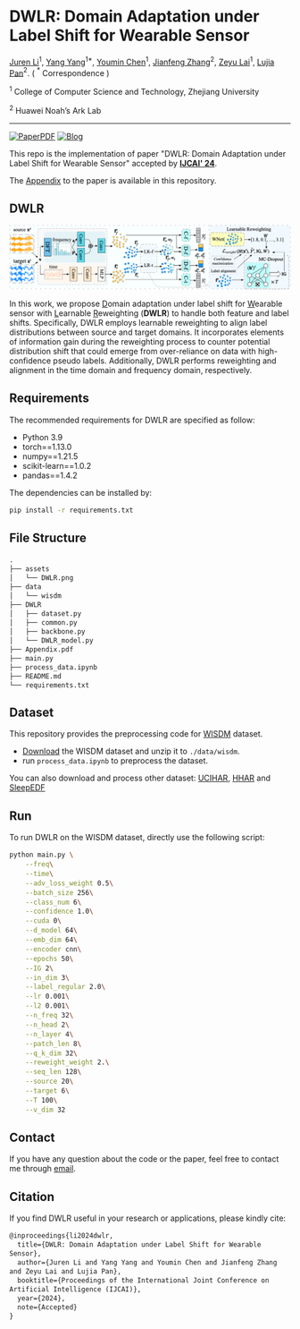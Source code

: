# DWLR: Domain Adaptation under Label Shift for Wearable Sensor

[Juren Li](mailto:jrlee@zju.edu.cn)$^1$, [Yang Yang](mailto:yangya@zju.edu.cn)$^{1*}$, [Youmin Chen](mailto:youminchen@zju.edu.cn)$^1$, [Jianfeng Zhang](mailto:zhangjianfeng3@huawei.com)$^2$, [Zeyu Lai](mailto:jerrylai@zju.edu.cn)$^1$, [Lujia Pan](mailto:panlujia@huawei.com)$^2$. ( $^*$ Correspondence )

$^1$ College of Computer Science and Technology, Zhejiang University

$^2$ Huawei Noah’s Ark Lab

---
[![PaperPDF](https://img.shields.io/badge/Paper-PDF-red)](https://yangy.org/works/domain/IJCAI24_DWLR.pdf)
[![Blog](https://img.shields.io/badge/推文-中文-green)](https://mp.weixin.qq.com/s/8OtVcMLxWYC4eGMOb8-T3w)

This repo is the implementation of paper "DWLR: Domain Adaptation under Label Shift for Wearable Sensor" accepted by [**IJCAI' 24**](https://ijcai24.org/).

The [Appendix](https://github.com/JuRenGithub/DWLR/blob/main/Appendix.pdf) to the paper is available in this repository.


## DWLR
![Framework](./assets/DWLR.png)

In this work, we propose <u>D</u>omain adaptation under label shift for <u>W</u>earable sensor with <u>L</u>earnable <u>R</u>eweighting (**DWLR**) to handle both feature and label shifts. 
Specifically, DWLR employs learnable reweighting to align label distributions between source and target domains. 
It incorporates elements of information gain during the reweighting process to counter potential distribution shift that could emerge from over-reliance on data with high-confidence pseudo labels. 
Additionally, DWLR performs reweighting and alignment in the time domain and frequency domain, respectively.

## Requirements
The recommended requirements for DWLR are specified as follow:
- Python 3.9
- torch==1.13.0
- numpy==1.21.5
- scikit-learn==1.0.2
- pandas==1.4.2

The dependencies can be installed by:

 ```bash
pip install -r requirements.txt
 ```

 ## File Structure
```
.
├── assets
│   └── DWLR.png
├── data
│   └── wisdm
├── DWLR
│   ├── dataset.py
│   ├── common.py
│   ├── backbone.py
│   └── DWLR_model.py
├── Appendix.pdf
├── main.py
├── process_data.ipynb
├── README.md
└── requirements.txt
```

## Dataset

This repository provides the preprocessing code for [WISDM](https://www.cis.fordham.edu/wisdm/includes/files/sensorKDD-2010.pdf) dataset.

- [Download](https://www.cis.fordham.edu/wisdm/dataset.php) the WISDM dataset and unzip it to ``./data/wisdm``.
- run ``process_data.ipynb`` to preprocess the dataset.

You can also download and process other dataset: [UCIHAR](https://archive.ics.uci.edu/dataset/240/human+activity+recognition+using+smartphones), [HHAR](https://archive.ics.uci.edu/dataset/344/heterogeneity+activity+recognition) and [SleepEDF](https://physionet.org/content/sleep-edf/1.0.0/)

## Run
To run DWLR on the WISDM dataset, directly use the following script:
```bash
python main.py \
    --freq\
    --time\
    --adv_loss_weight 0.5\
    --batch_size 256\
    --class_num 6\
    --confidence 1.0\
    --cuda 0\
    --d_model 64\
    --emb_dim 64\
    --encoder cnn\
    --epochs 50\
    --IG 2\
    --in_dim 3\
    --label_regular 2.0\
    --lr 0.001\
    --l2 0.001\
    --n_freq 32\
    --n_head 2\
    --n_layer 4\
    --patch_len 8\
    --q_k_dim 32\
    --reweight_weight 2.\
    --seq_len 128\
    --source 20\
    --target 6\
    --T 100\
    --v_dim 32
```

## Contact
If you have any question about the code or the paper, feel free to contact me through [email](mailto:jrlee@zju.edu.cn).


## Citation

If you find DWLR useful in your research or applications, please kindly cite:

```
@inproceedings{li2024dwlr,
  title={DWLR: Domain Adaptation under Label Shift for Wearable Sensor},
  author={Juren Li and Yang Yang and Youmin Chen and Jianfeng Zhang and Zeyu Lai and Lujia Pan},
  booktitle={Proceedings of the International Joint Conference on Artificial Intelligence (IJCAI)},
  year={2024},
  note={Accepted}
}
```
